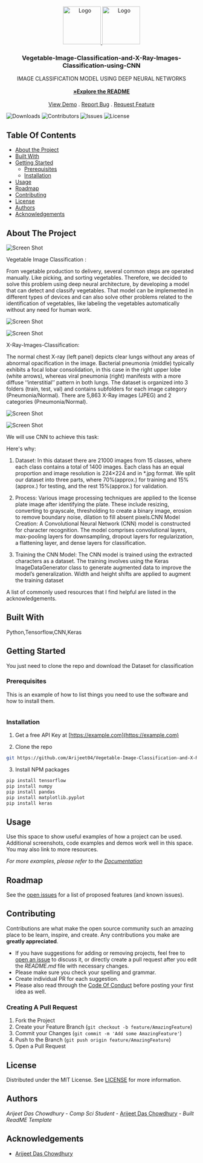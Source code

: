 <br/>
<p align="center">
  <a href="https://github.com/ShaanCoding/ReadME-Generator">
    <img src="veg.png" alt="Logo" width="100" height="100">
    <img src="x-ray.png" alt="Logo" width="100" height="100">
  </a>

  <h3 align="center">Vegetable-Image-Classification-and-X-Ray-Images-Classification-using-CNN</h3>

  <p align="center">
    IMAGE CLASSIFICATION MODEL USING DEEP NEURAL NETWORKS 
    <br/>
    <br/>
    <a href="https://github.com/Arijeet04/Vegetable-Image-Classification-and-X-Ray-Images-Classification-using-CNN"><strong>»Explore the README</strong></a>
    <br/>
    <br/>
    <a href="https://github.com/Arijeet04/Vegetable-Image-Classification-and-X-Ray-Images-Classification-using-CNN">View Demo</a>
    .
    <a href="https://github.com/Arijeet04/Vegetable-Image-Classification-and-X-Ray-Images-Classification-using-CNN">Report Bug</a>
    .
    <a href="https://github.com/Arijeet04/Vegetable-Image-Classification-and-X-Ray-Images-Classification-using-CNN">Request Feature</a>
  </p>
</p>

![Downloads](https://img.shields.io/github/downloads/ShaanCoding/ReadME-Generator/total) ![Contributors](https://img.shields.io/github/contributors/ShaanCoding/ReadME-Generator?color=dark-green) ![Issues](https://img.shields.io/github/issues/ShaanCoding/ReadME-Generator) ![License](https://img.shields.io/github/license/ShaanCoding/ReadME-Generator) 

## Table Of Contents

* [About the Project](#about-the-project)
* [Built With](#built-with)
* [Getting Started](#getting-started)
  * [Prerequisites](#prerequisites)
  * [Installation](#installation)
* [Usage](#usage)
* [Roadmap](#roadmap)
* [Contributing](#contributing)
* [License](#license)
* [Authors](#authors)
* [Acknowledgements](#acknowledgements)

## About The Project

![Screen Shot](about.png)

Vegetable Image Classification :

From vegetable production to delivery, several common steps are operated manually. Like picking, and sorting vegetables. Therefore, we decided to solve this problem using deep neural architecture, by developing a model that can detect and classify vegetables. That model can be implemented in different types of devices and can also solve other problems related to the identification of vegetables, like labeling the vegetables automatically without any need for human work.

![Screen Shot](accuracy.png)


![Screen Shot](prediction.png)

X-Ray-Images-Classification:

The normal chest X-ray (left panel) depicts clear lungs without any areas of abnormal opacification in the image. Bacterial pneumonia (middle) typically exhibits a focal lobar consolidation, in this case in the right upper lobe (white arrows), whereas viral pneumonia (right) manifests with a more diffuse ‘‘interstitial’’ pattern in both lungs. The dataset is organized into 3 folders (train, test, val) and contains subfolders for each image category (Pneumonia/Normal). There are 5,863 X-Ray images (JPEG) and 2 categories (Pneumonia/Normal). 

![Screen Shot](classication.png)

![Screen Shot](accuracy.png)



We will use CNN to achieve this task: 

Here's why:

 1) Dataset: In this dataset there are 21000 images from 15 classes, where each class contains a total of 1400 images. Each class has an equal proportion and image resolution is 224×224 and in *.jpg format. We split our dataset into three parts, where 70%(approx.) for training and 15%(approx.) for testing, and the rest 15%(approx.) for validation. 

 2) Process: Various image processing techniques are applied to the license plate image after identifying the plate. These include resizing, converting to grayscale, thresholding to create a binary image, erosion to remove boundary noise, dilation to fill absent pixels.CNN Model Creation: A Convolutional Neural Network (CNN) model is constructed for character recognition. The model comprises convolutional layers, max-pooling layers for downsampling, dropout layers for regularization, a flattening layer, and dense layers for classification. 

 3)  Training the CNN Model: The CNN model is trained using the extracted characters as a dataset. The training involves using the Keras ImageDataGenerator class to generate augmented data to improve the model’s generalization. Width and height shifts are applied to augment the training dataset


A list of commonly used resources that I find helpful are listed in the acknowledgements.

## Built With

Python,Tensorflow,CNN,Keras

## Getting Started

You just need to clone the repo and download the Dataset for classification

### Prerequisites

This is an example of how to list things you need to use the software and how to install them.

```sh

```

### Installation

1. Get a free API Key at [https://example.com](https://example.com)

2. Clone the repo

```sh
git https://github.com/Arijeet04/Vegetable-Image-Classification-and-X-Ray-Images-Classification-using-CNN.git
```

3. Install NPM packages

```sh
pip install tensorflow
pip install numpy
pip install pandas
pip install matplotlib.pyplot
pip install keras
```
## Usage

Use this space to show useful examples of how a project can be used. Additional screenshots, code examples and demos work well in this space. You may also link to more resources.

_For more examples, please refer to the [Documentation](https://example.com)_

## Roadmap

See the [open issues](https://github.com/Arijeet04/Vegetable-Image-Classification-and-X-Ray-Images-Classification-using-CNN) for a list of proposed features (and known issues).

## Contributing

Contributions are what make the open source community such an amazing place to be learn, inspire, and create. Any contributions you make are **greatly appreciated**.
* If you have suggestions for adding or removing projects, feel free to [open an issue](https://github.com/Arijeet04/Vegetable-Image-Classification-and-X-Ray-Images-Classification-using-CNN) to discuss it, or directly create a pull request after you edit the *README.md* file with necessary changes.
* Please make sure you check your spelling and grammar.
* Create individual PR for each suggestion.
* Please also read through the [Code Of Conduct](https://github.com/Arijeet04/Vegetable-Image-Classification-and-X-Ray-Images-Classification-using-CNN) before posting your first idea as well.

### Creating A Pull Request

1. Fork the Project
2. Create your Feature Branch (`git checkout -b feature/AmazingFeature`)
3. Commit your Changes (`git commit -m 'Add some AmazingFeature'`)
4. Push to the Branch (`git push origin feature/AmazingFeature`)
5. Open a Pull Request

## License

Distributed under the MIT License. See [LICENSE](https://github.com/Arijeet04/Vegetable-Image-Classification-and-X-Ray-Images-Classification-using-CNN) for more information.

## Authors

*Arijeet Das Chowdhury* - *Comp Sci Student* - [Arijeet Das Chowdhury](https://github.com/Arijeet04) - *Built ReadME Template*

## Acknowledgements

* [Arijeet Das Chowdhury](https://github.com/Arijeet04)

